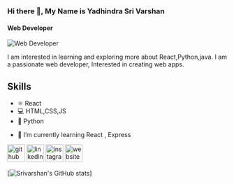 
### Hi there 👋, My Name is Yadhindra Sri Varshan
#### Web Developer
![Web Developer](https://miro.medium.com/max/2400/1*pE2fOVDikEUwiQJlh4ggzg.jpeg)

I am interested in learning and exploring more about React,Python,java. I am a passionate web developer, Interested in creating web apps.


## Skills
* ⚛  React 
* 💻 HTML,CSS,JS 
* 🐍 Python


- 🌱 I’m currently learning React , Express 


[<img src='https://github.githubassets.com/images/modules/logos_page/GitHub-Mark.png' alt='github' height='40'>](https://github.com/Yadhindrasrivarshan)  [<img src='https://1000logos.net/wp-content/uploads/2017/03/Linkedin-Logo-768x480.png' alt='linkedin' height='40'>](https://www.linkedin.com/in/yadhindra-sri-varshan-486540152/)  [<img src='https://icons-for-free.com/iconfiles/png/512/instagram+instagram+new+design+logo+social+media+icon-1320184016084463641.png' alt='instagram' height='40'>](https://www.instagram.com/yadhindra_sri_varshan_17/)  [<img src='https://cdn.iconscout.com/icon/premium/png-256-thumb/portfolio-285-692609.png' alt='website' height='40'>](https://srivarshan-portfolio.netlify.app/)  

[![Srivarshan's GitHub stats](https://github-readme-stats.vercel.app/api?username=Yadhindrasrivarshan)]
